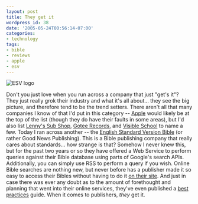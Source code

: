 ```yaml
---
layout: post
title: They get it
wordpress_id: 38
date: '2005-05-24T00:56:14-07:00'
categories:
- technology
tags:
- bible
- reviews
- apple
- esv
---
```

<img src="http://willnorris.com/wordpress-content/uploads/2005/05/esvblue.jpeg" alt="ESV logo" class="alignleft" />

Don't you just love when you run across a company that just "get's it"?  They just really grok their industry and what
it's all about... they see the big picture, and therefore tend to be the trend setters.  There aren't all that many
companies I know of that I'd put in this category -- [Apple][] would likely be at the top of the list (though they do
have their faults in some areas), but I'd also list [Lenny's Sub Shop][], [Gotee Records][], and [Visible School][] to
name a few.  Today I ran across another -- the [English Standard Version Bible][esv] (or rather Good News Publishing).
This is a Bible publishing company that really cares about standards... how strange is that?  Somehow I never knew this,
but for the past two years or so they have offered a Web Service to perform queries against their Bible database using
parts of Google's search APIs.  Additionally, you can simply use RSS to perform a query if you wish.  Online Bible
searches are nothing new, but never before has a publisher made it so easy to access their Bibles without having to do
it [on their site][].  And just in case there was ever any doubt as to the amount of forethought and planning that went
into their online services, they've even published a [best practices][] guide.  When it comes to publishers, _they_ get
it.

[apple]: http://www.apple.com
[lenny's sub shop]: http://www.lennyssubshop.com/
[gotee records]: http://www.gotee.com
[visible school]: http://www.visibleschool.com
[esv]: http://www.gnpcb.org/esv/
[on their site]: http://www.biblegateway.com
[best practices]: http://www.gnpcb.org/esv/share/about/

